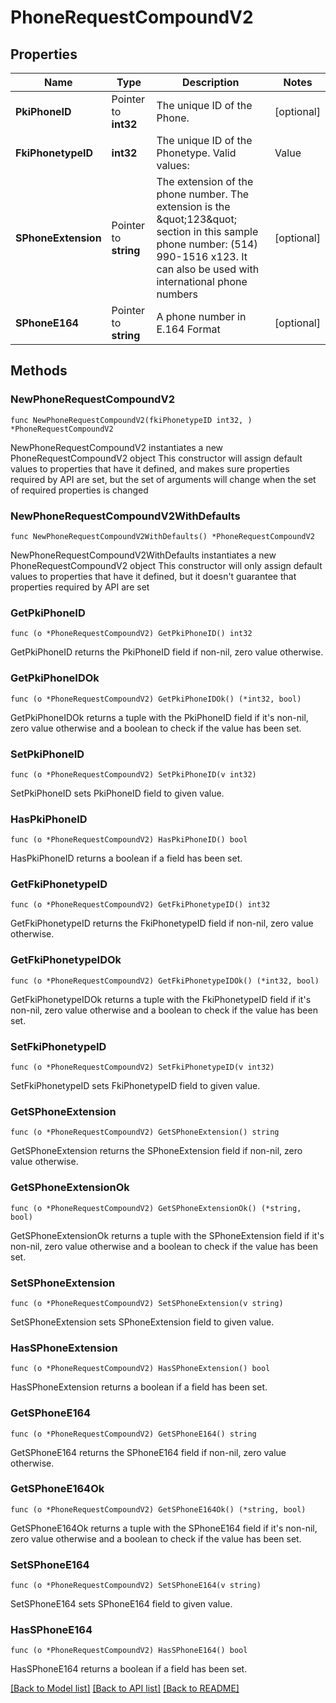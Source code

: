 # PhoneRequestCompoundV2

## Properties

Name | Type | Description | Notes
------------ | ------------- | ------------- | -------------
**PkiPhoneID** | Pointer to **int32** | The unique ID of the Phone. | [optional] 
**FkiPhonetypeID** | **int32** | The unique ID of the Phonetype.  Valid values:  |Value|Description| |-|-| |1|Office| |2|Home| |3|Mobile| |4|Fax| |5|Pager| |6|Toll Free| | 
**SPhoneExtension** | Pointer to **string** | The extension of the phone number.  The extension is the \&quot;123\&quot; section in this sample phone number: (514) 990-1516 x123.  It can also be used with international phone numbers | [optional] 
**SPhoneE164** | Pointer to **string** | A phone number in E.164 Format | [optional] 

## Methods

### NewPhoneRequestCompoundV2

`func NewPhoneRequestCompoundV2(fkiPhonetypeID int32, ) *PhoneRequestCompoundV2`

NewPhoneRequestCompoundV2 instantiates a new PhoneRequestCompoundV2 object
This constructor will assign default values to properties that have it defined,
and makes sure properties required by API are set, but the set of arguments
will change when the set of required properties is changed

### NewPhoneRequestCompoundV2WithDefaults

`func NewPhoneRequestCompoundV2WithDefaults() *PhoneRequestCompoundV2`

NewPhoneRequestCompoundV2WithDefaults instantiates a new PhoneRequestCompoundV2 object
This constructor will only assign default values to properties that have it defined,
but it doesn't guarantee that properties required by API are set

### GetPkiPhoneID

`func (o *PhoneRequestCompoundV2) GetPkiPhoneID() int32`

GetPkiPhoneID returns the PkiPhoneID field if non-nil, zero value otherwise.

### GetPkiPhoneIDOk

`func (o *PhoneRequestCompoundV2) GetPkiPhoneIDOk() (*int32, bool)`

GetPkiPhoneIDOk returns a tuple with the PkiPhoneID field if it's non-nil, zero value otherwise
and a boolean to check if the value has been set.

### SetPkiPhoneID

`func (o *PhoneRequestCompoundV2) SetPkiPhoneID(v int32)`

SetPkiPhoneID sets PkiPhoneID field to given value.

### HasPkiPhoneID

`func (o *PhoneRequestCompoundV2) HasPkiPhoneID() bool`

HasPkiPhoneID returns a boolean if a field has been set.

### GetFkiPhonetypeID

`func (o *PhoneRequestCompoundV2) GetFkiPhonetypeID() int32`

GetFkiPhonetypeID returns the FkiPhonetypeID field if non-nil, zero value otherwise.

### GetFkiPhonetypeIDOk

`func (o *PhoneRequestCompoundV2) GetFkiPhonetypeIDOk() (*int32, bool)`

GetFkiPhonetypeIDOk returns a tuple with the FkiPhonetypeID field if it's non-nil, zero value otherwise
and a boolean to check if the value has been set.

### SetFkiPhonetypeID

`func (o *PhoneRequestCompoundV2) SetFkiPhonetypeID(v int32)`

SetFkiPhonetypeID sets FkiPhonetypeID field to given value.


### GetSPhoneExtension

`func (o *PhoneRequestCompoundV2) GetSPhoneExtension() string`

GetSPhoneExtension returns the SPhoneExtension field if non-nil, zero value otherwise.

### GetSPhoneExtensionOk

`func (o *PhoneRequestCompoundV2) GetSPhoneExtensionOk() (*string, bool)`

GetSPhoneExtensionOk returns a tuple with the SPhoneExtension field if it's non-nil, zero value otherwise
and a boolean to check if the value has been set.

### SetSPhoneExtension

`func (o *PhoneRequestCompoundV2) SetSPhoneExtension(v string)`

SetSPhoneExtension sets SPhoneExtension field to given value.

### HasSPhoneExtension

`func (o *PhoneRequestCompoundV2) HasSPhoneExtension() bool`

HasSPhoneExtension returns a boolean if a field has been set.

### GetSPhoneE164

`func (o *PhoneRequestCompoundV2) GetSPhoneE164() string`

GetSPhoneE164 returns the SPhoneE164 field if non-nil, zero value otherwise.

### GetSPhoneE164Ok

`func (o *PhoneRequestCompoundV2) GetSPhoneE164Ok() (*string, bool)`

GetSPhoneE164Ok returns a tuple with the SPhoneE164 field if it's non-nil, zero value otherwise
and a boolean to check if the value has been set.

### SetSPhoneE164

`func (o *PhoneRequestCompoundV2) SetSPhoneE164(v string)`

SetSPhoneE164 sets SPhoneE164 field to given value.

### HasSPhoneE164

`func (o *PhoneRequestCompoundV2) HasSPhoneE164() bool`

HasSPhoneE164 returns a boolean if a field has been set.


[[Back to Model list]](../README.md#documentation-for-models) [[Back to API list]](../README.md#documentation-for-api-endpoints) [[Back to README]](../README.md)


